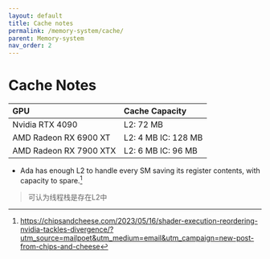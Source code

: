 ```yaml
---
layout: default
title: Cache notes
permalink: /memory-system/cache/
parent: Memory-system
nav_order: 2
---
```


# Cache Notes

|GPU                   |Cache Capacity          |
|:--                   |:--                     |
|Nvidia RTX 4090       |L2: 72 MB               |
|AMD Radeon RX 6900 XT |L2: 4 MB IC: 128 MB     |
|AMD Radeon RX 7900 XTX|L2: 6 MB IC: 96 MB      |

- Ada has enough L2 to handle every SM saving its register contents, with capacity to spare.[^1]

> 可认为线程栈是存在L2中

[^1]: <https://chipsandcheese.com/2023/05/16/shader-execution-reordering-nvidia-tackles-divergence/?utm_source=mailpoet&utm_medium=email&utm_campaign=new-post-from-chips-and-cheese>
